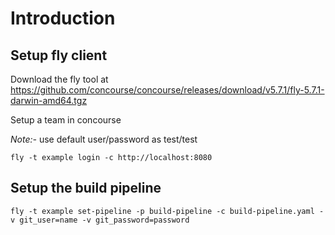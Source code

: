 # Introduction
## Setup fly client
   Download the fly tool at https://github.com/concourse/concourse/releases/download/v5.7.1/fly-5.7.1-darwin-amd64.tgz

   Setup a team in concourse

   *Note:-* use default user/password as test/test

   ```
   fly -t example login -c http://localhost:8080
   ```

## Setup the build pipeline
   
   ```
   fly -t example set-pipeline -p build-pipeline -c build-pipeline.yaml -v git_user=name -v git_password=password
   ```

